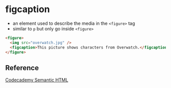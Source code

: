 # figcaption

- an element used to describe the media in the `<figure>` tag
- similar to `p` but only go inside `<figure>`

```html
<figure>
  <img src="overwatch.jpg" />
  <figcaption>This picture shows characters from Overwatch.</figcaption>
</figure>
```

## Reference

[Codecademy Semantic HTML](www.codecademy.com)
